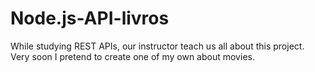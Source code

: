 # Node.js-API-livros

While studying REST APIs, our instructor teach us all about this project. Very soon I pretend to create one of my own about movies.
